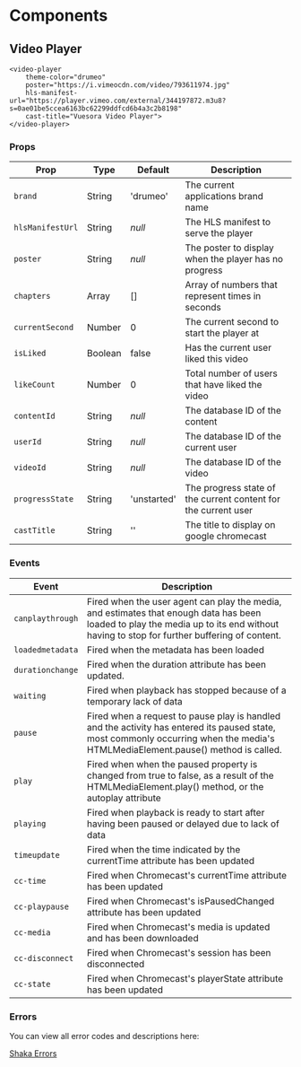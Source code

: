 # Components

## Video Player

<ClientOnly>
<VideoPlayer 
    theme-color="drumeo"
    poster="https://i.vimeocdn.com/video/793611974.jpg"
    hls-manifest-url="https://player.vimeo.com/external/344197872.m3u8?s=0ae01be5ccea6163bc62299ddfcd6b4a3c2b8198"
    cast-title="Vuesora Video Player">
</VideoPlayer>
</ClientOnly>

```vue
<video-player 
    theme-color="drumeo"
    poster="https://i.vimeocdn.com/video/793611974.jpg"
    hls-manifest-url="https://player.vimeo.com/external/344197872.m3u8?s=0ae01be5ccea6163bc62299ddfcd6b4a3c2b8198"
    cast-title="Vuesora Video Player">
</video-player>
```

### Props

| Prop             | Type     | Default      | Description
|------------------|----------|--------------|---------------
| `brand`          | String   | 'drumeo'     | The current applications brand name
| `hlsManifestUrl` | String   | _null_       | The HLS manifest to serve the player
| `poster`         | String   | _null_       | The poster to display when the player has no progress
| `chapters`       | Array    | []           | Array of numbers that represent times in seconds
| `currentSecond`  | Number   | 0            | The current second to start the player at
| `isLiked`        | Boolean  | false        | Has the current user liked this video
| `likeCount`      | Number   | 0            | Total number of users that have liked the video
| `contentId`      | String   | _null_       | The database ID of the content
| `userId`         | String   | _null_       | The database ID of the current user
| `videoId`        | String   | _null_       | The database ID of the video
| `progressState`  | String   | 'unstarted'  | The progress state of the current content for the current user
| `castTitle`      | String   | ''           | The title to display on google chromecast

### Events

| Event            | Description
|------------------|---------------
| `canplaythrough` | Fired when the user agent can play the media, and estimates that enough data has been loaded to play the media up to its end without having to stop for further buffering of content.
| `loadedmetadata` | Fired when the metadata has been loaded
| `durationchange` | Fired when the duration attribute has been updated.
| `waiting`        | Fired when playback has stopped because of a temporary lack of data
| `pause`          | Fired when a request to pause play is handled and the activity has entered its paused state, most commonly occurring when the media's HTMLMediaElement.pause() method is called.
| `play`           | Fired when when the paused property is changed from true to false, as a result of the HTMLMediaElement.play() method, or the autoplay attribute
| `playing`        | Fired when playback is ready to start after having been paused or delayed due to lack of data
| `timeupdate`     | Fired when the time indicated by the currentTime attribute has been updated
| `cc-time`        | Fired when Chromecast's currentTime attribute has been updated
| `cc-playpause`   | Fired when Chromecast's isPausedChanged attribute has been updated
| `cc-media`       | Fired when Chromecast's media is updated and has been downloaded
| `cc-disconnect`  | Fired when Chromecast's session has been disconnected
| `cc-state`       | Fired when Chromecast's playerState attribute has been updated

### Errors

You can view all error codes and descriptions here:

[Shaka Errors](https://shaka-player-demo.appspot.com/docs/api/shaka.util.Error.html)